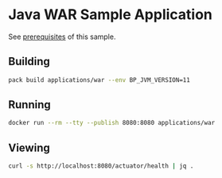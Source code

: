# Java WAR Sample Application

See [prerequisites](https://paketo.io/docs/howto/java/#prerequisites) of this sample.

## Building

```bash
pack build applications/war --env BP_JVM_VERSION=11
```

## Running

```bash
docker run --rm --tty --publish 8080:8080 applications/war
```

## Viewing

```bash
curl -s http://localhost:8080/actuator/health | jq .
```
